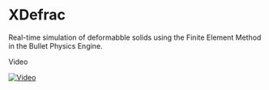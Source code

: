 XDefrac
=======

Real-time simulation of deformabble solids using the Finite Element Method in the Bullet Physics Engine. 

Video

[![Video](http://img.youtube.com/vi/jB1HOOIYGbE/0.jpg)](http://youtu.be/jB1HOOIYGbE)

